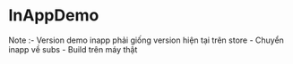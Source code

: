 # InAppDemo
Note :- Version demo inapp phải giống version hiện tại trên store
      - Chuyển inapp về subs
      - Build trên máy thật
